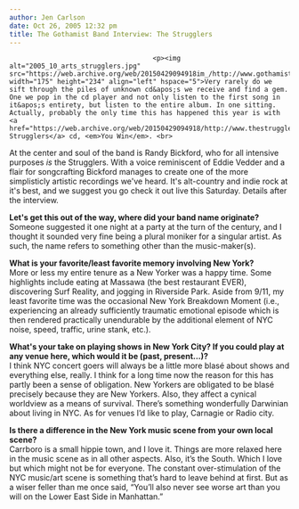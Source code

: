 ```yaml
---
author: Jen Carlson
date: Oct 26, 2005 12:32 pm
title: The Gothamist Band Interview: The Strugglers
---
```


	
										<p><img alt="2005_10_arts_strugglers.jpg" src="https://web.archive.org/web/20150429094918im_/http://www.gothamist.com/attachments/arts_jen/2005_10_arts_strugglers.jpg" width="175" height="234" align="left" hspace="5">Very rarely do we sift through the piles of unknown cd&apos;s we receive and find a gem. One we pop in the cd player and not only listen to the first song in it&apos;s entirety, but listen to the entire album. In one sitting. Actually, probably the only time this has happened this year is with <a href="https://web.archive.org/web/20150429094918/http://www.thestrugglers.org/">the Strugglers</a> cd, <em>You Win</em>. <br>
At the center and soul of the band is Randy Bickford, who for all intensive purposes <em>is</em> the Strugglers.  With a voice reminiscent of Eddie Vedder and a flair for songcrafting Bickford manages to create one of the more simplisticly artistic recordings we&apos;ve heard. It&apos;s alt-country and indie rock at it&apos;s best, and we suggest you go check it out live this Saturday. Details after the interview. </p>

<p><strong>Let&apos;s get this out of the way, where did your band name originate?</strong><br>
Someone suggested it one night at a party at the turn of the century, and I thought it sounded very fine being a plural moniker for a singular artist.  As such, the name refers to something other than the music-maker(s).      </p>

<p><strong>What is your favorite/least favorite memory involving New York?</strong><br>
More or less my entire tenure as a New Yorker was a happy time.  Some highlights include eating at Massawa (the best restaurant EVER), discovering Surf Reality, and jogging in Riverside Park.  Aside from 9/11, my least favorite time was the occasional New York Breakdown Moment (i.e., experiencing an already sufficiently traumatic emotional episode which is then rendered practically unendurable by the additional element of NYC noise, speed, traffic, urine stank, etc.).     </p>

<p><strong>What&apos;s your take on playing shows in New York City? If you could play at any venue here, which would it be (past, present...)? </strong><br>
I think NYC concert goers will always be a little more blas&#xE9; about shows and everything else, really.  I think for a long time now the reason for this has partly been a sense of obligation.  New Yorkers are obligated to be blas&#xE9; precisely because they are New Yorkers.  Also, they affect a cynical worldview as a means of survival.  There&#x2019;s something wonderfully Darwinian about living in NYC.  As for venues I&#x2019;d like to play, Carnagie or Radio city.</p>

<p><strong>Is there a difference in the New York music scene from your own local scene? </strong><br>
Carrboro is a small hippie town, and I love it.  Things are more relaxed here in the music scene as in all other aspects.  Also, it&#x2019;s the South.  Which I love but which might not be for everyone.  The constant over-stimulation of the NYC music/art scene is something that&#x2019;s hard to leave behind at first.  But as a wiser feller than me once said, &#x201C;You&#x2019;ll also never see worse art than you will on the Lower East Side in Manhattan.&#x201D;</p>					
										
									
				
